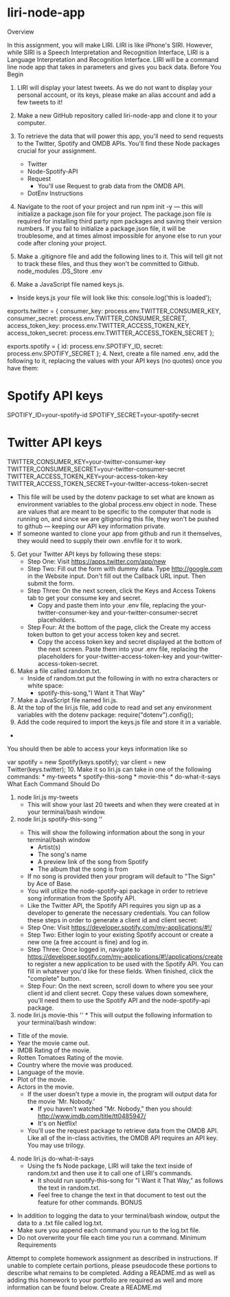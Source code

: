 # liri-node-app

Overview

In this assignment, you will make LIRI. LIRI is like iPhone's SIRI. However, while SIRI is a Speech Interpretation and Recognition Interface, LIRI is a Language Interpretation and Recognition Interface. LIRI will be a command line node app that takes in parameters and gives you back data.
Before You Begin

1. LIRI will display your latest tweets. As we do not want to display your personal account, or its keys, please make an alias account and add a few tweets to it!
2. Make a new GitHub repository called liri-node-app and clone it to your computer.
3. To retrieve the data that will power this app, you'll need to send requests to the Twitter, Spotify and OMDB APIs. You'll find these Node packages crucial for your assignment.
    * Twitter
    * Node-Spotify-API
    * Request
        * You'll use Request to grab data from the OMDB API.
    * DotEnv
Instructions

1. Navigate to the root of your project and run npm init -y — this will initialize a package.json file for your project. The package.json file is required for installing third party npm packages and saving their version numbers. If you fail to initialize a package.json file, it will be troublesome, and at times almost impossible for anyone else to run your code after cloning your project.
2. Make a .gitignore file and add the following lines to it. This will tell git not to track these files, and thus they won't be committed to Github.
node_modules
.DS_Store
.env
3. Make a JavaScript file named keys.js.
* Inside keys.js your file will look like this:
console.log('this is loaded');

exports.twitter = {
  consumer_key: process.env.TWITTER_CONSUMER_KEY,
  consumer_secret: process.env.TWITTER_CONSUMER_SECRET,
  access_token_key: process.env.TWITTER_ACCESS_TOKEN_KEY,
  access_token_secret: process.env.TWITTER_ACCESS_TOKEN_SECRET
};

exports.spotify = {
  id: process.env.SPOTIFY_ID,
  secret: process.env.SPOTIFY_SECRET
};
4. Next, create a file named .env, add the following to it, replacing the values with your API keys (no quotes) once you have them:
# Spotify API keys

SPOTIFY_ID=your-spotify-id
SPOTIFY_SECRET=your-spotify-secret

# Twitter API keys

TWITTER_CONSUMER_KEY=your-twitter-consumer-key
TWITTER_CONSUMER_SECRET=your-twitter-consumer-secret
TWITTER_ACCESS_TOKEN_KEY=your-access-token-key
TWITTER_ACCESS_TOKEN_SECRET=your-twitter-access-token-secret

* This file will be used by the dotenv package to set what are known as environment variables to the global process.env object in node. These are values that are meant to be specific to the computer that node is running on, and since we are gitignoring this file, they won't be pushed to github — keeping our API key information private.
* If someone wanted to clone your app from github and run it themselves, they would need to supply their own .envfile for it to work.
5. Get your Twitter API keys by following these steps:
    * Step One: Visit https://apps.twitter.com/app/new
    * Step Two: Fill out the form with dummy data. Type http://google.com in the Website input. Don't fill out the Callback URL input. Then submit the form.
    * Step Three: On the next screen, click the Keys and Access Tokens tab to get your consume key and secret.
        * Copy and paste them into your .env file, replacing the your-twitter-consumer-key and your-twitter-consumer-secret placeholders.
    * Step Four: At the bottom of the page, click the Create my access token button to get your access token key and secret.
        * Copy the access token key and secret displayed at the bottom of the next screen. Paste them into your .env file, replacing the placeholders for your-twitter-access-token-key and your-twitter-access-token-secret.
6. Make a file called random.txt.
    * Inside of random.txt put the following in with no extra characters or white space:
        * spotify-this-song,"I Want it That Way"
7. Make a JavaScript file named liri.js.
8. At the top of the liri.js file, add code to read and set any environment variables with the dotenv package:
require("dotenv").config();
9. Add the code required to import the keys.js file and store it in a variable.
* 
You should then be able to access your keys information like so

var spotify = new Spotify(keys.spotify);
var client = new Twitter(keys.twitter);
10. Make it so liri.js can take in one of the following commands:
    * my-tweets
    * spotify-this-song
    * movie-this
    * do-what-it-says
What Each Command Should Do

1. node liri.js my-tweets
    * This will show your last 20 tweets and when they were created at in your terminal/bash window.
2. node liri.js spotify-this-song '<song name here>'
    * This will show the following information about the song in your terminal/bash window
        * Artist(s)
        * The song's name
        * A preview link of the song from Spotify
        * The album that the song is from
    * If no song is provided then your program will default to "The Sign" by Ace of Base.
    * You will utilize the node-spotify-api package in order to retrieve song information from the Spotify API.
    * Like the Twitter API, the Spotify API requires you sign up as a developer to generate the necessary credentials. You can follow these steps in order to generate a client id and client secret:
    * Step One: Visit https://developer.spotify.com/my-applications/#!/
    * Step Two: Either login to your existing Spotify account or create a new one (a free account is fine) and log in.
    * Step Three: Once logged in, navigate to https://developer.spotify.com/my-applications/#!/applications/create to register a new application to be used with the Spotify API. You can fill in whatever you'd like for these fields. When finished, click the "complete" button.
    * Step Four: On the next screen, scroll down to where you see your client id and client secret. Copy these values down somewhere, you'll need them to use the Spotify API and the node-spotify-api package.
3. node liri.js movie-this '<movie name here>'
    * 
This will output the following information to your terminal/bash window:

  * Title of the movie.
  * Year the movie came out.
  * IMDB Rating of the movie.
  * Rotten Tomatoes Rating of the movie.
  * Country where the movie was produced.
  * Language of the movie.
  * Plot of the movie.
  * Actors in the movie.
    * If the user doesn't type a movie in, the program will output data for the movie 'Mr. Nobody.'
        * If you haven't watched "Mr. Nobody," then you should: http://www.imdb.com/title/tt0485947/
        * It's on Netflix!
    * You'll use the request package to retrieve data from the OMDB API. Like all of the in-class activities, the OMDB API requires an API key. You may use trilogy.
4. node liri.js do-what-it-says
    * Using the fs Node package, LIRI will take the text inside of random.txt and then use it to call one of LIRI's commands.
        * It should run spotify-this-song for "I Want it That Way," as follows the text in random.txt.
        * Feel free to change the text in that document to test out the feature for other commands.
BONUS

* In addition to logging the data to your terminal/bash window, output the data to a .txt file called log.txt.
* Make sure you append each command you run to the log.txt file.
* Do not overwrite your file each time you run a command.
Minimum Requirements

Attempt to complete homework assignment as described in instructions. If unable to complete certain portions, please pseudocode these portions to describe what remains to be completed. Adding a README.md as well as adding this homework to your portfolio are required as well and more information can be found below.
Create a README.md
